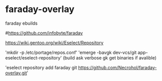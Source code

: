 # faraday-overlay
faraday ebuilds

#https://github.com/infobyte/faraday


https://wiki.gentoo.org/wiki/Eselect/Repository 


'mkdir -p /etc/portage/repos.conf'
'emerge -bavgk  dev-vcs/git app-eselect/eselect-repository' (build ask verbose gk get binaries if avalible)    

'eselect repository add faraday git https://github.com/Necrohol/faraday-overlay.git'
